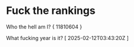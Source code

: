 # Fuck the rankings

Who the hell am I?
{ 11810604 }

What fucking year is it?
[ 2025-02-12T03:43:20Z ]
